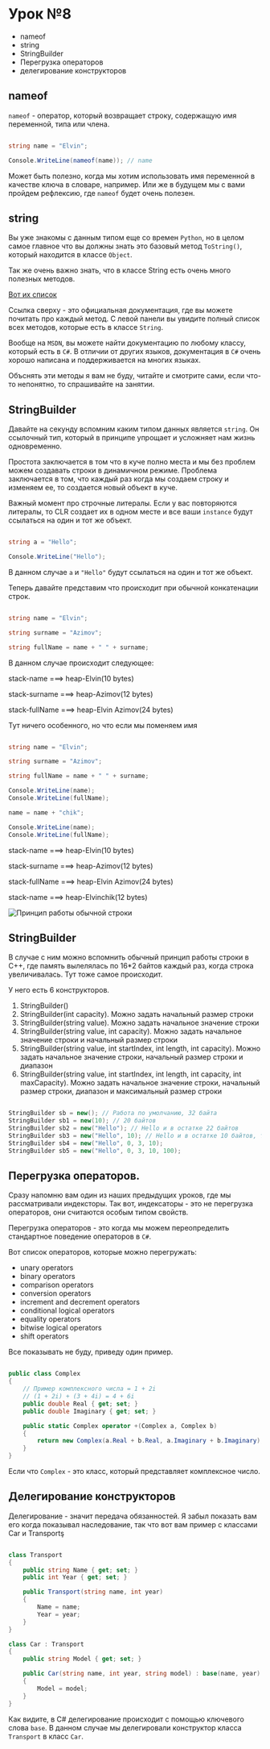 # Урок №8

- nameof
- string
- StringBuilder
- Перегрузка операторов
- делегирование конструкторов

## nameof

`nameof` - оператор, который возвращает строку, содержащую имя переменной,
типа или члена.

```csharp

string name = "Elvin";

Console.WriteLine(nameof(name)); // name

```

Может быть полезно, когда мы хотим использовать имя переменной в качестве ключа
в словаре, например. Или же в будущем мы с вами пройдем рефлексию, где
`nameof` будет очень полезен.

## string

Вы уже знакомы с данным типом еще со времен `Python`, но в целом самое главное
что вы должны знать это базовый метод `ToString()`, который находится в классе `Object`.

Так же очень важно знать, что в классе String есть очень много полезных методов.

[Вот их список](https://learn.microsoft.com/en-us/dotnet/api/system.string.clone?view=net-9.0)

Ссылка сверху - это официальная документация, где вы можете почитать про каждый метод. С левой
панели вы увидите полный список всех методов, которые есть в классе `String`.

Вообще на `MSDN`, вы можете найти документацию по любому классу, который есть в `C#`. В отличии
от других языков, документация в `C#` очень хорошо написана и поддерживается на многих языках.

Объснять эти методы я вам не буду, читайте и смотрите сами, если что-то непонятно, то спрашивайте на занятии.

## StringBuilder

Давайте на секунду вспомним каким типом данных является `string`. Он ссылочный тип, который в принципе упрощает
и усложняет нам жизнь одновременно.

Простота заключается в том что в куче полно места и мы без проблем можем создавать строки в динамичном режиме.
Проблема заключается в том, что каждый раз когда мы создаем строку и изменяем ее, то создается новый объект в куче.

Важный момент про строчные литералы. Если у вас повторяются литералы, то CLR создает их в одном месте и
все ваши `instance` будут ссылаться на один и тот же объект.

```csharp

string a = "Hello";

Сonsole.WriteLine("Hello");

```

В данном случае `a` и `"Hello"` будут ссылаться на один и тот же объект.

Теперь давайте представим что происходит при обычной конкатенации строк.

```csharp

string name = "Elvin";

string surname = "Azimov";

string fullName = name + " " + surname;

```

В данном случае происходит следующее:

stack-name ===> heap-Elvin(10 bytes)

stack-surname ===> heap-Azimov(12 bytes)

stack-fullName ===> heap-Elvin Azimov(24 bytes)

Тут ничего особенного, но что если мы поменяем имя

```csharp

string name = "Elvin";

string surname = "Azimov";

string fullName = name + " " + surname;

Console.WriteLine(name);
Console.WriteLine(fullName);

name = name + "chik";

Console.WriteLine(name);
Console.WriteLine(fullName);
```

stack-name ===> heap-Elvin(10 bytes)

stack-surname ===> heap-Azimov(12 bytes)

stack-fullName ===> heap-Elvin Azimov(24 bytes)

stack-name ===> heap-Elvinchik(12 bytes)

![Принцип работы обычной строки](Screenshot%202024-12-17%20at%2020.04.39.png)

## StringBuilder

В случае с ним можно вспомнить обычный принцип работы строки в С++, где память вылелялась по 16*2
байтов каждый раз, когда строка увеличивалась. Тут тоже самое происходит.

У него есть 6 конструкторов.

1. StringBuilder()
2. StringBuilder(int capacity). Можно задать начальный размер строки
3. StringBuilder(string value). Можно задать начальное значение строки
4. StringBuilder(string value, int capacity). Можно задать начальное значение строки и начальный размер строки
5. StringBuilder(string value, int startIndex, int length, int capacity). Можно задать начальное значение строки,
   начальный размер строки и диапазон
6. StringBuilder(string value, int startIndex, int length, int capacity, int maxCapacity). Можно задать начальное
   значение строки, начальный размер строки, диапазон и максимальный размер строки

```csharp

StringBuilder sb = new(); // Работа по умолчанию, 32 байта
StringBuilder sb1 = new(10); // 20 байтов
StringBuilder sb2 = new("Hello"); // Hello и в остатке 22 байтов
StringBuilder sb3 = new("Hello", 10); // Hello и в остатке 10 байтов, так как выделил 20
StringBuilder sb4 = new("Hello", 0, 3, 10);
StringBuilder sb5 = new("Hello", 0, 3, 10, 100);

```

## Перегрузка операторов.

Сразу напомню вам один из наших предыдущих уроков, где мы рассматривали индексторы. Так вот,
индексаторы - это не перегрузка операторов, они считаются особым типом свойств.

Перегрузка операторов - это когда мы можем переопределить стандартное поведение операторов в `C#`.

Вот список операторов, которые можно перегружать:

- unary operators
- binary operators
- comparison operators
- conversion operators
- increment and decrement operators
- conditional logical operators
- equality operators
- bitwise logical operators
- shift operators

Все показывать не буду, приведу один пример.

```csharp

public class Complex
{
    // Пример комплексного числа = 1 + 2i
    // (1 + 2i) + (3 + 4i) = 4 + 6i
    public double Real { get; set; }
    public double Imaginary { get; set; }

    public static Complex operator +(Complex a, Complex b)
    {
        return new Complex(a.Real + b.Real, a.Imaginary + b.Imaginary);
    }
}
```

Если что `Complex` - это класс, который представляет комплексное число.

## Делегирование конструкторов

Делегирование - значит передача обязанностей. Я забыл показать вам его когда показывал наследование, 
так что вот вам пример с классами Car и Transportş 

```csharp

class Transport 
{
    public string Name { get; set; }
    public int Year { get; set; }

    public Transport(string name, int year)
    {
        Name = name;
        Year = year;
    }
}

class Car : Transport
{
    public string Model { get; set; }

    public Car(string name, int year, string model) : base(name, year)
    {
        Model = model;
    }
}

```

Как видите, в C# делегирование происходит с помощью ключевого слова `base`. В данном случае мы делегировали
конструктор класса `Transport` в класс `Car`.




